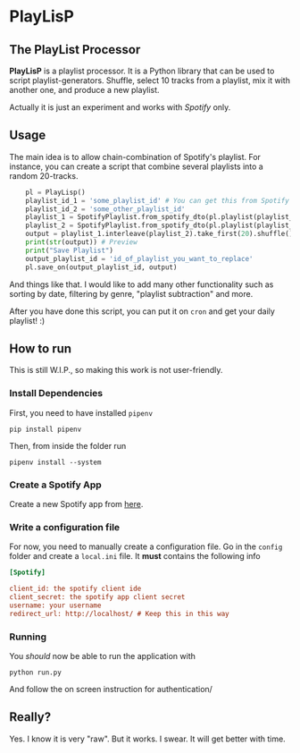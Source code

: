 # PlayLisP
## The PlayList Processor

**PlayLisP** is a playlist processor. It is a Python library that can be used to script playlist-generators. Shuffle, select 10 tracks from a playlist, mix it with another one, and produce a new playlist.

Actually it is just an experiment and works with *Spotify* only.

## Usage

The main idea is to allow chain-combination of Spotify's playlist. For instance, you can create a script that combine several playlists into a random 20-tracks.

```python
    pl = PlayLisp()
    playlist_id_1 = 'some_playlist_id' # You can get this from Spotify application!
    playlist_id_2 = 'some_other_playlist_id'
    playlist_1 = SpotifyPlaylist.from_spotify_dto(pl.playlist(playlist_id_1))
    playlist_2 = SpotifyPlaylist.from_spotify_dto(pl.playlist(playlist_id_2))
    output = playlist_1.interleave(playlist_2).take_first(20).shuffle().collect()
    print(str(output)) # Preview
    print("Save Playlist")
    output_playlist_id = 'id_of_playlist_you_want_to_replace'
    pl.save_on(output_playlist_id, output)
``` 

And things like that. I would like to add many other functionality such as sorting by date, filtering by genre, "playlist subtraction" and more.

After you have done this script, you can put it on `cron` and get your daily playlist! :)

## How to run

This is still W.I.P., so making this work is not user-friendly.

### Install Dependencies

First, you need to have installed `pipenv`

    pip install pipenv

Then, from inside the folder run

    pipenv install --system
    
### Create a Spotify App

Create a new Spotify app from [here](https://developer.spotify.com/my-applications/#!/applications/create).  

### Write a configuration file

For now, you need to manually create a configuration file. Go in the `config` folder and create a `local.ini` file. It **must** contains the following info

```ini
[Spotify]

client_id: the spotify client ide
client_secret: the spotify app client secret
username: your username
redirect_url: http://localhost/ # Keep this in this way
```

### Running

You *should* now be able to run the application with

    python run.py
    
And follow the on screen instruction for authentication/

## Really?

Yes. I know it is very "raw". But it works. I swear. It will get better with time.